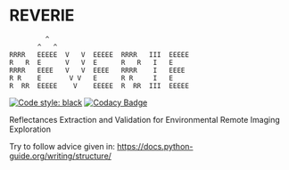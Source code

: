 
# REVERIE
```
         ^ 
       ^   ^
RRRR   EEEEE  V   V  EEEEE  RRRR   III  EEEEE
R   R  E      V   V  E      R   R   I   E
RRRR   EEEE   V   V  EEEE   RRRR    I   EEEE
R R    E       V V   E      R R     I   E
R  RR  EEEEE    V    EEEEE  R  RR  III  EEEEE
```
[![Code style: black](https://img.shields.io/badge/code%20style-black-000000.svg)](https://github.com/psf/black)
[![Codacy Badge](https://app.codacy.com/project/badge/Grade/75caede17951414c8994f9512d8da151)](https://app.codacy.com/gh/raphidoc/reverie/dashboard?utm_source=gh&utm_medium=referral&utm_content=&utm_campaign=Badge_grade)


Reflectances Extraction and Validation for Environmental Remote Imaging Exploration

Try to follow advice given in: https://docs.python-guide.org/writing/structure/
